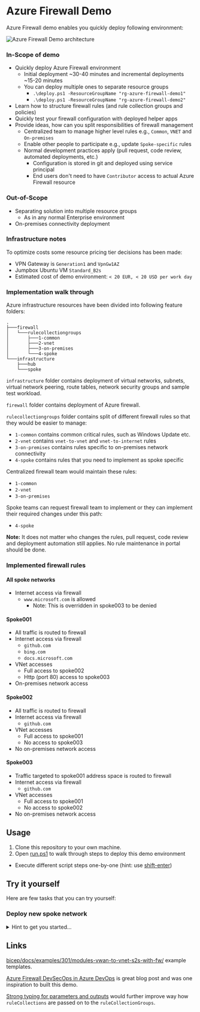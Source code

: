# Azure Firewall Demo

Azure Firewall demo enables you quickly deploy following environment:

![Azure Firewall Demo architecture](https://user-images.githubusercontent.com/2357647/147936545-14f53b9b-0b78-46d0-99f7-ed996e530cfa.png)

### In-Scope of demo

- Quickly deploy Azure Firewall environment
  - Initial deployment ~30-40 minutes and incremental deployments ~15-20 minutes 
  - You can deploy multiple ones to separate resource groups
    - `.\deploy.ps1 -ResourceGroupName "rg-azure-firewall-demo1"`
    - `.\deploy.ps1 -ResourceGroupName "rg-azure-firewall-demo2"`
- Learn how to structure firewall rules (and rule collection groups and policies)
- Quickly test your firewall configuration with deployed helper apps
- Provide ideas, how can you split responsibilities of firewall management
  - Centralized team to manage higher level rules e.g., `Common`, `VNET` and `On-premises`
  - Enable other people to participate e.g., update `Spoke-specific` rules
  - Normal development practices apply (pull request, code review, automated deployments, etc.)
    - Configuration is stored in git and deployed using service principal
    - End users don't need to have `Contributor` access to actual Azure Firewall resource

### Out-of-Scope

- Separating solution into multiple resource groups
  - As in any normal Enterprise environment
- On-premises connectivity deployment

### Infrastructure notes

To optimize costs some resource pricing tier decisions has been made:

- VPN Gateway is `Generation1` and `VpnGw1AZ`
- Jumpbox Ubuntu VM `Standard_B2s`
- Estimated cost of demo environment: `< 20 EUR, < 20 USD per work day`

### Implementation walk through

Azure infrastructure resources have been divided into following feature folders:

```
.
├───firewall
│   └───rulecollectiongroups
│       ├───1-common
│       ├───2-vnet
│       ├───3-on-premises
│       └───4-spoke
└───infrastructure
    ├───hub
    └───spoke
```

`infrastructure` folder contains deployment of virtual networks, subnets, virtual network peering,
route tables, network security groups and sample test workload.

`firewall` folder contains deployment of Azure firewall. 

`rulecollectiongroups` folder contains split of different firewall rules so that they would
be easier to manage:

- `1-common` contains common critical rules, such as Windows Update etc.
- `2-vnet` contains `vnet-to-vnet` and `vnet-to-internet` rules 
- `3-on-premises` contains rules specific to on-premises network connectivity
- `4-spoke` contains rules that you need to implement as spoke specific

Centralized firewall team would maintain these rules:

- `1-common`
- `2-vnet`
- `3-on-premises`

Spoke teams can request firewall team to implement or they can 
implement their required changes under this path:

- `4-spoke`

**Note:** It does not matter who changes the rules, pull request, code review and deployment automation still applies.
No rule maintenance in portal should be done.

### Implemented firewall rules

#### All spoke networks

- Internet access via firewall
  - `www.microsoft.com` is allowed
    - Note: This is overridden in spoke003 to be denied

#### Spoke001

- All traffic is routed to firewall
- Internet access via firewall
  - `github.com`
  - `bing.com`
  - `docs.microsoft.com`
- VNet accesses
  - Full access to spoke002
  - Http (port 80) access to spoke003
- On-premises network access

#### Spoke002

- All traffic is routed to firewall
- Internet access via firewall
  - `github.com`
- VNet accesses
  - Full access to spoke001
  - No access to spoke003
- No on-premises network access

#### Spoke003

- Traffic targeted to spoke001 address space is routed to firewall
- Internet access via firewall
  - `github.com`
- VNet accesses
  - Full access to spoke001
  - No access to spoke002
- No on-premises network access

## Usage

1. Clone this repository to your own machine.
2. Open [run.ps1](run.ps1) to walk through steps to deploy this demo environment
  - Execute different script steps one-by-one (hint: use [shift-enter](https://github.com/JanneMattila/some-questions-and-some-answers/blob/master/q%26a/vs_code.md#automation-tip-shift-enter))

## Try it yourself

Here are few tasks that you can try yourself:

### Deploy new spoke network

<details>
<summary>Hint to get you started...</summary>

Open `infrastructure/deploy.bicep` and look for `spokes` array and
see how it's used.

</details>

## Links

[bicep/docs/examples/301/modules-vwan-to-vnet-s2s-with-fw/](https://github.com/Azure/bicep/tree/main/docs/examples/301/modules-vwan-to-vnet-s2s-with-fw) example templates.

[Azure Firewall DevSecOps in Azure DevOps](https://aidanfinn.com/?p=22525)
is great blog post and was one inspiration to built this demo.

[Strong typing for parameters and outputs](https://github.com/Azure/bicep/issues/4158) would
further improve way how `ruleCollections` are passed on to the `ruleCollectionGroups`.
